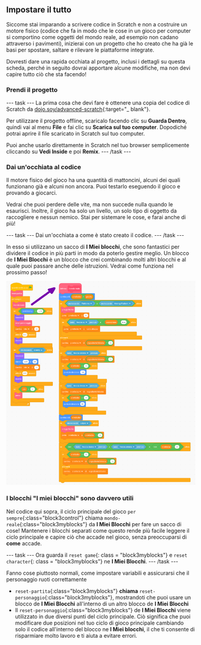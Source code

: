 ## Impostare il tutto

Siccome stai imparando a scrivere codice in Scratch e non a costruire un motore fisico (codice che fa in modo che le cose in un gioco per computer si comportino come oggetti del mondo reale, ad esempio non cadano attraverso i pavimenti), inizierai con un progetto che ho creato che ha già le basi per spostare, saltare e rilevare le piattaforme integrate.

Dovresti dare una rapida occhiata al progetto, inclusi i dettagli su questa scheda, perché in seguito dovrai apportare alcune modifiche, ma non devi capire tutto ciò che sta facendo!

### Prendi il progetto

\--- task \--- La prima cosa che devi fare è ottenere una copia del codice di Scratch da [dojo.soy/advanced-scratch](http://dojo.soy/advanced-scratch){:target="_ blank"}.

Per utilizzare il progetto offline, scaricalo facendo clic su **Guarda Dentro**, quindi vai al menu **File** e fai clic su **Scarica sul tuo computer**. Dopodiché potrai aprire il file scaricato in Scratch sul tuo computer.

Puoi anche usarlo direttamente in Scratch nel tuo browser semplicemente cliccando su **Vedi Inside** e poi **Remix**. \--- /task \---

### Dai un'occhiata al codice

Il motore fisico del gioco ha una quantità di mattoncini, alcuni dei quali funzionano già e alcuni non ancora. Puoi testarlo eseguendo il gioco e provando a giocarci.

Vedrai che puoi perdere delle vite, ma non succede nulla quando le esaurisci. Inoltre, il gioco ha solo un livello, un solo tipo di oggetto da raccogliere e nessun nemico. Stai per sistemare le cose, e farai anche di più!

\--- task \--- Dai un'occhiata a come è stato creato il codice. \--- /task \---

In esso si utilizzano un sacco di **I Miei blocchi**, che sono fantastici per dividere il codice in più parti in modo da poterlo gestire meglio. Un blocco de **I Miei Blocchi** è un blocco che crei combinando molti altri blocchi e al quale puoi passare anche delle istruzioni. Vedrai come funziona nel prossimo passo!

![](images/setup2and3.png)

### I blocchi "I miei blocchi" sono davvero utili

Nel codice qui sopra, il ciclo principale del gioco `per sempre`{:class="block3control"} chiama `mondo-reale`{:class="block3myblocks"} da **I Miei Blocchi** per fare un sacco di cose! Mantenere i blocchi separati come questo rende più facile leggere il ciclo principale e capire ciò che accade nel gioco, senza preoccuparsi di **come** accade.

\--- task \--- Ora guarda il `reset game`{: class = "block3myblocks"} e `reset character`{: class = "block3myblocks"} ne **I Miei Blocchi**. \--- /task \---

Fanno cose piuttosto normali, come impostare variabili e assicurarsi che il personaggio ruoti correttamente

- `reset-partita`{:class="block3myblocks"} **chiama** `reset-personaggio`{:class="block3myblocks"}, mostrandoti che puoi usare un blocco de **I Miei Blocchi** all'interno di un altro blocco de **I Miei Blocchi**
- Il `reset-personaggio`{:class="block3myblocks"} de **I Miei Blocchi** viene utilizzato in due diversi punti del ciclo principale. Ciò significa che puoi modificare due posizioni nel tuo ciclo di gioco principale cambiando solo il codice all'interno del blocco ne **I Miei blocchi**, il che ti consente di risparmiare molto lavoro e ti aiuta a evitare errori.